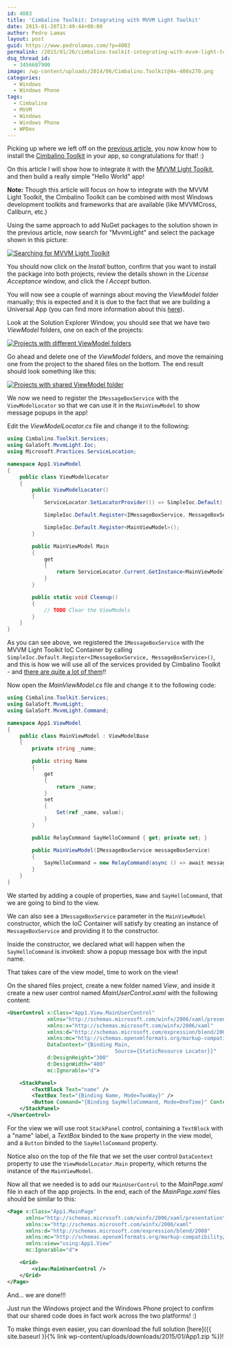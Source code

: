 ```yaml
---
id: 4083
title: 'Cimbalino Toolkit: Integrating with MVVM Light Toolkit'
date: 2015-01-26T13:49:44+00:00
author: Pedro Lamas
layout: post
guid: https://www.pedrolamas.com/?p=4083
permalink: /2015/01/26/cimbalino-toolkit-integrating-with-mvvm-light-toolkit/
dsq_thread_id:
  - 3456687900
image: /wp-content/uploads/2014/06/Cimbalino.Toolkit@4x-400x270.png
categories:
  - Windows
  - Windows Phone
tags:
  - Cimbalino
  - MVVM
  - Windows
  - Windows Phone
  - WPDev
---
```

Picking up where we left off on the [previous article][1], you now know how to install the [Cimbalino Toolkit][2] in your app, so congratulations for that! :)

On this article I will show how to integrate it with the [MVVM Light Toolkit][3], and then build a really simple "Hello World" app!

**Note:** Though this article will focus on how to integrate with the MVVM Light Toolkit, the Cimbalino Toolkit can be combined with most Windows development toolkits and frameworks that are available (like MVVMCross, Caliburn, etc.)

Using the same approach to add NuGet packages to the solution shown in the previous article, now search for "MvvmLight" and select the package shown in this picture:

[![Searching for MVVM Light Toolkit][4]][4]

You should now click on the *Install* button, confirm that you want to install the package into both projects, review the details shown in the *License Acceptance* window, and click the *I Accept* button.

You will now see a couple of warnings about moving the *ViewModel* folder manually; this is expected and it is due to the fact that we are building a Universal App (you can find more information about this [here][5]).

Look at the Solution Explorer Window, you should see that we have two *ViewModel* folders, one on each of the projects:

[![Projects with different ViewModel folders][6]][6]

Go ahead and delete one of the *ViewModel* folders, and move the remaining one from the project to the shared files on the bottom. The end result should look something like this:

[![Projects with shared ViewModel folder][7]][7]

We now we need to register the `IMessageBoxService` with the `ViewModelLocator` so that we can use it in the `MainViewModel` to show message popups in the app!

Edit the *ViewModelLocator.cs* file and change it to the following:

```csharp
using Cimbalino.Toolkit.Services;
using GalaSoft.MvvmLight.Ioc;
using Microsoft.Practices.ServiceLocation;

namespace App1.ViewModel
{
    public class ViewModelLocator
    {
        public ViewModelLocator()
        {
            ServiceLocator.SetLocatorProvider(() => SimpleIoc.Default);

            SimpleIoc.Default.Register<IMessageBoxService, MessageBoxService>();

            SimpleIoc.Default.Register<MainViewModel>();
        }

        public MainViewModel Main
        {
            get
            {
                return ServiceLocator.Current.GetInstance<MainViewModel>();
            }
        }

        public static void Cleanup()
        {
            // TODO Clear the ViewModels
        }
    }
}
```

As you can see above, we registered the `IMessageBoxService` with the MVVM Light Toolkit IoC Container by calling `SimpleIoc.Default.Register<IMessageBoxService, MessageBoxService>()`, and this is how we will use all of the services provided by Cimbalino Toolkit - and [there are quite a lot of them][8]!!

Now open the *MainViewModel.cs* file and change it to the following code:

```csharp
using Cimbalino.Toolkit.Services;
using GalaSoft.MvvmLight;
using GalaSoft.MvvmLight.Command;

namespace App1.ViewModel
{
    public class MainViewModel : ViewModelBase
    {
        private string _name;

        public string Name
        {
            get
            {
                return _name;
            }
            set
            {
                Set(ref _name, value);
            }
        }

        public RelayCommand SayHelloCommand { get; private set; }

        public MainViewModel(IMessageBoxService messageBoxService)
        {
            SayHelloCommand = new RelayCommand(async () => await messageBoxService.ShowAsync("Hello " + Name + "!"));
        }
    }
}
```

We started by adding a couple of properties, `Name` and `SayHelloCommand`, that we are going to bind to the view.

We can also see a `IMessageBoxService` parameter in the `MainViewModel` constructor, which the IoC Container will satisfy by creating an instance of `MessageBoxService` and providing it to the constructor.

Inside the constructor, we declared what will happen when the `SayHelloCommand` is invoked: show a popup message box with the input name.

That takes care of the view model, time to work on the view!

On the shared files project, create a new folder named *View*, and inside it create a new user control named *MainUserControl.xaml* with the following content:

```xml
<UserControl x:Class="App1.View.MainUserControl"
             xmlns="http://schemas.microsoft.com/winfx/2006/xaml/presentation"
             xmlns:x="http://schemas.microsoft.com/winfx/2006/xaml"
             xmlns:d="http://schemas.microsoft.com/expression/blend/2008"
             xmlns:mc="http://schemas.openxmlformats.org/markup-compatibility/2006"
             DataContext="{Binding Main,
                                   Source={StaticResource Locator}}"
             d:DesignHeight="300"
             d:DesignWidth="400"
             mc:Ignorable="d">

    <StackPanel>
        <TextBlock Text="name" />
        <TextBox Text="{Binding Name, Mode=TwoWay}" />
        <Button Command="{Binding SayHelloCommand, Mode=OneTime}" Content="Say Hello" />
    </StackPanel>
</UserControl>
```

For the view we will use root `StackPanel` control, containing a `TextBlock` with a "name" label, a *TextBox* binded to the `Name` property in the view model, and a `Button` binded to the `SayHelloCommand` property.

Notice also on the top of the file that we set the user control `DataContext` property to use the `ViewModelLocator.Main` property, which returns the instance of the `MainViewModel`.

Now all that we needed is to add our `MainUserControl` to the *MainPage.xaml* file in each of the app projects. In the end, each of the *MainPage.xaml* files should be similar to this:

```xml
<Page x:Class="App1.MainPage"
      xmlns="http://schemas.microsoft.com/winfx/2006/xaml/presentation"
      xmlns:x="http://schemas.microsoft.com/winfx/2006/xaml"
      xmlns:d="http://schemas.microsoft.com/expression/blend/2008"
      xmlns:mc="http://schemas.openxmlformats.org/markup-compatibility/2006"
      xmlns:view="using:App1.View"
      mc:Ignorable="d">

    <Grid>
        <view:MainUserControl />
    </Grid>
</Page>
```

And... we are done!!!

Just run the Windows project and the Windows Phone project to confirm that our shared code does in fact work across the two platforms! :)

To make things even easier, you can download the full solution [here]({{ site.baseurl }}{% link wp-content/uploads/downloads/2015/01/App1.zip %})!

  [1]: https://www.pedrolamas.com/2015/01/05/cimbalino-toolkit-step-by-step/
  [2]: http://cimbalino.org
  [3]: http://mvvmlight.codeplex.com/
  [4]: https://www.pedrolamas.com/wp-content/uploads/2015/01/Searching-for-MVVM-Light-Toolkit.png
  [5]: http://www.mvvmlight.net/nuget-univ
  [6]: https://www.pedrolamas.com/wp-content/uploads/2015/01/Projects-with-different-ViewModel-folders.png
  [7]: https://www.pedrolamas.com/wp-content/uploads/2015/01/Projects-with-shared-ViewModel-folder.png
  [8]: https://github.com/Cimbalino/Cimbalino-Toolkit/tree/master/src/Cimbalino.Toolkit.Core%20%28Portable%29/Services